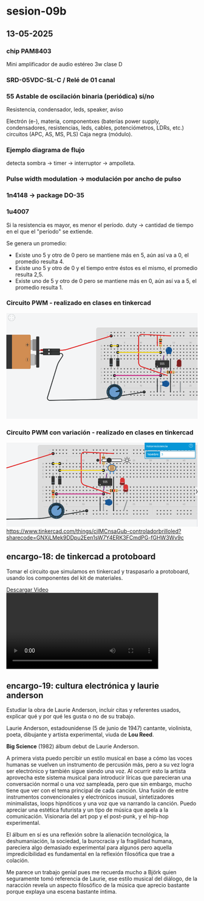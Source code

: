 # sesion-09b

## 13-05-2025

### chip PAM8403

Mini amplificador de audio estéreo 3w clase D

### SRD-05VDC-SL-C / Relé de 01 canal

### 55 Astable de oscilación binaria (periódica) sí/no

Resistencia, condensador, leds, speaker, aviso

Electrón (e-), materia, componentxes (baterías power supply, condensadores, resistencias, leds, cables, potenciómetros, LDRs, etc.) circuitos (APC, AS, MS, PLS) Caja negra (módulo).

### Ejemplo diagrama de flujo

detecta sombra -> timer -> interruptor -> ampolleta.

### Pulse width modulation -> modulación por ancho de pulso

### 1n4148 -> package DO-35

### 1u4007

Si la resistencia es mayor, es menor el período.
duty -> cantidad de tiempo en el que el "período" se extiende.

Se genera un promedio:

- Existe uno 5 y otro de 0 pero se mantiene más en 5, aún así va a 0, el promedio resulta 4.
- Existe uno 5 y otro de 0 y el tiempo entre éstos es el mismo, el promedio resulta 2,5.
- Existe uno de 5 y otro de 0 pero se mantiene más en 0, aún así va a 5, el promedio resulta 1.

### Circuito PWM - realizado en clases en tinkercad
![circuitoPWM](./archivos/tinkercad1.png)
### Circuito PWM con variación - realizado en clases en tinkercad
![circuitoPWM-variante](./archivos/tinkercad2.png)
<https://www.tinkercad.com/things/cjlMCnsaGub-controladorbrilloled?sharecode=GNXjLMek9DDpu2Een1sW7Y4ERK3FCmdPG-fGHW3Wv9c>

## encargo-18: de tinkercad a protoboard

Tomar el circuito que simulamos en tinkercad y traspasarlo a protoboard, usando los componentes del kit de materiales.


<a href="https://github.com/IzhakVillegas/dis8644-2025-1/raw/main/28-IzhakVillegas/sesion-09b/archivos/555kicadaplicado.mp4" class="download-btn" download> Descargar Video </a>
<video src="./archivos/555kicadaplicado.mp4" width= 400></video>

## encargo-19: cultura electrónica y laurie anderson

Estudiar la obra de Laurie Anderson, incluir citas y referentes usados, explicar qué y por qué les gusta o no de su trabajo.

Laurie Anderson, estadounidense (5 de junio de 1947) cantante, violinista, poeta, dibujante y artista experimental, viuda de **Lou Reed**.

**Big Science** (1982) álbum debut de Laurie Anderson.

A primera vista puedo percibir un estilo musical en base a cómo las voces humanas se vuelven un instrumento de percusión más, pero a su vez logra ser electrónico y también sigue siendo una voz. Al ocurrir esto la artista aprovecha este sistema musical para introducir líricas que parecieran una conversación normal o una voz sampleada, pero que sin embargo, mucho tiene que ver con el tema principal de cada canción. Una fusión de entre instrumentos convencionales y electrónicos inusual, sintetizadores minimalistas, loops hipnóticos y una voz que va narrando la canción. Puedo apreciar una estética futurista y un tipo de música que apela a la comunicación. Visionaria del art pop y el post-punk, y el hip-hop experimental.

El álbum en sí es una reflexión sobre la alienación tecnológica, la deshumaniación, la sociedad, la burocracia y la fragilidad humana, pareciera algo demasiado experimental para algunos pero aquella impredicibilidad es fundamental en la reflexión filosófica que trae a colación.

Me parece un trabajo genial pues me recuerda mucho a Björk quien seguramente tomó referencia de Laurie, ese estilo musical del diálogo, de la naracción revela un aspecto filosófico de la música que aprecio bastante porque explaya una escena bastante íntima.
